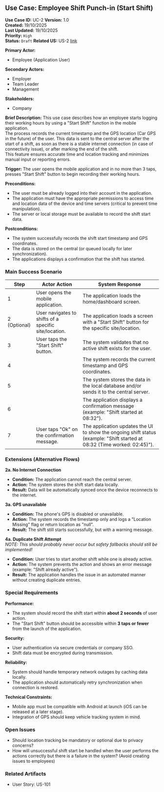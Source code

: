 ## Use Case: Employee Shift Punch-in (Start Shift)

**Use Case ID:** UC-2
**Version:** 1.0  
**Created:** 19/10/2025  
**Last Updated:** 19/10/2025  
**Priority:** <!-- `Critical` | --> `High` <!-- | `Medium` | `Low` -->  
**Status:** `Draft` <!-- | `Reviewed` | `Approved` | `Implemented` -->
**Related US:** US-2 [link](../US/US-2.md)

**Primary Actor:**
- Employee (Application User)

**Secondary Actors:**
- Employer
- Team Leader
- Management

**Stakeholders:**
- Company

**Brief Description:**
This use case describes how an employee starts logging their working hours by using a "Start Shift" function in the mobile application.  
The process records the current timestamp and the GPS location (Car GPS in the future) of the user. This data is sent to the central server after the start of a shift, as soon as there is a stable internet connection (in case of connectivity issue), or after marking the end of the shift.  
This feature ensures accurate time and location tracking and minimizes manual input or reporting errors.

**Trigger:**
The user opens the mobile application and in no more than 3 taps, presses "Start Shift" button to begin recording their working hours.

**Preconditions:**
- The user must be already logged into their account in the application.
- The application must have the appropriate permissions to access time and location data of the device and time servers (critical to prevent time manipulation).
- The server or local storage must be available to record the shift start data.

**Postconditions:**
- The system successfully records the shift start timestamp and GPS coordinates.
- The data is stored on the central (or queued locally for later synchronization).
- The applications displays a confirmation that the shift has started.

### Main Success Scenario

| Step | Actor Action | System Response |
|------|--------------|-----------------|
| 1 | User opens the mobile application. | The application loads the home/dashboard screen. |
| 2 (Optional) | User navigates to shifts of a specific site/location. | The application loads a screen with a "Start Shift" button for the specific site/location. |
| 3 | User taps the "Start Shift" button. | The system validates that no active shift exists for the user. |
| 4 | | The system records the current timestamp and GPS coordinates. |
| 5 | | The system stores the data in the local database and/or sends it to the central server. |
| 6 | | The application displays a confirmation message (example: "Shift started at 08:32"). |
| 7 | User taps "Ok" on the confirmation message. | The application updates the UI to show the ongoing shift status (example: "Shift started at 08:32 (Time worked: 02:45)"). |

### Extensions (Alternative Flows)

**2a. No Internet Connection**
- **Condition:** The application cannot reach the central server.
- **Action:** The system stores the shift start data locally.
- **Result:** Data will be automatically synced once the device reconnects to the internet.

**3a. GPS unavailable**
- **Condition:** The phone's GPS is disabled or unavailable.
- **Action:** The system records the timestamp only and logs a "Location Missing" flag or return location as "null".
- **Result:** The shift still starts successfully, but with a warning message.

**4a. Duplicate Shift Attempt**  
*NOTE: This should probably never occur but safety fallbacks should still be implemented!*
- **Condition:** User tries to start another shift while one is already active.
- **Action:** The system prevents the action and shows an error message (example: "Shift already active").
- **Result:** The application handles the issue in an automated manner without creating duplicate entries.

### Special Requirements
**Performance:**
- The system should record the shift start within **about 2 seconds** of user action.
- The "Start Shift" button should be accessible within **3 taps or fewer** from the launch of the application.

**Security:**
- User authentication via secure credentials or company SSO.
- Shift data must be encrypted during transmission.

**Reliability:**
- System should handle temporary network outages by caching data locally.
- The application should automatically retry synchronization when connection is restored.

**Technical Constraints:**
- Mobile app must be compatible with Android at launch (iOS can be released at a later stage).
- Integration of GPS should keep vehicle tracking system in mind.

### Open Issues
- Should location tracking be mandatory or optional due to privacy concerns?
- How will unsuccessful shift start be handled when the user performs the actions correctly but there is a failure in the system? (Avoid creating issues to employees)

### Related Artifacts
- User Story: US-101